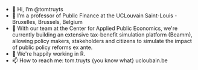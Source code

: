 - 👋 Hi, I’m @tomtruyts
- 👀 I’m a professor of Public Finance at the UCLouvain Saint-Louis - Bruxelles, Brussels, Belgium
- 🌱 With our team at the Center for Applied Public Economics, we're currently building an extensive tax-benefit simulation platform (Beamm), allowing policy makers, stakeholders and citizens to simulate the impact of public policy reforms ex ante.
- 💞️ We're happily working in R.
- 📫 How to reach me: tom.truyts {you know what} ucloubain.be

<!---
tomtruyts/tomtruyts is a ✨ special ✨ repository because its `README.md` (this file) appears on your GitHub profile.
You can click the Preview link to take a look at your changes.
--->
